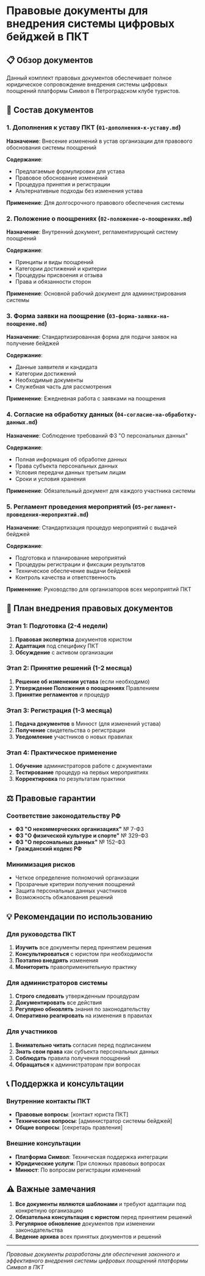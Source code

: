 # Правовые документы для внедрения системы цифровых бейджей в ПКТ

## 📋 Обзор документов

Данный комплект правовых документов обеспечивает полное юридическое сопровождение внедрения системы цифровых поощрений платформы Символ в Петроградском клубе туристов.

## 📁 Состав документов

### 1. **Дополнения к уставу ПКТ** (`01-дополнения-к-уставу.md`)
**Назначение**: Внесение изменений в устав организации для правового обоснования системы поощрений

**Содержание**:
- Предлагаемые формулировки для устава
- Правовое обоснование изменений
- Процедура принятия и регистрации
- Альтернативные подходы без изменения устава

**Применение**: Для долгосрочного правового обеспечения системы

### 2. **Положение о поощрениях** (`02-положение-о-поощрениях.md`)
**Назначение**: Внутренний документ, регламентирующий систему поощрений

**Содержание**:
- Принципы и виды поощрений
- Категории достижений и критерии
- Процедуры присвоения и отзыва
- Права и обязанности сторон

**Применение**: Основной рабочий документ для администрирования системы

### 3. **Форма заявки на поощрение** (`03-форма-заявки-на-поощрение.md`)
**Назначение**: Стандартизированная форма для подачи заявок на получение бейджей

**Содержание**:
- Данные заявителя и кандидата
- Категории достижений
- Необходимые документы
- Служебная часть для рассмотрения

**Применение**: Ежедневная работа с заявками на поощрения

### 4. **Согласие на обработку данных** (`04-согласие-на-обработку-данных.md`)
**Назначение**: Соблюдение требований ФЗ "О персональных данных"

**Содержание**:
- Полная информация об обработке данных
- Права субъекта персональных данных
- Условия передачи данных третьим лицам
- Сроки и условия хранения

**Применение**: Обязательный документ для каждого участника системы

### 5. **Регламент проведения мероприятий** (`05-регламент-проведения-мероприятий.md`)
**Назначение**: Стандартизация процедур мероприятий с выдачей бейджей

**Содержание**:
- Подготовка и планирование мероприятий
- Процедуры регистрации и фиксации результатов
- Техническое обеспечение выдачи бейджей
- Контроль качества и ответственность

**Применение**: Руководство для организаторов всех мероприятий ПКТ

## 🚀 План внедрения правовых документов

### Этап 1: Подготовка (2-4 недели)
1. **Правовая экспертиза** документов юристом
2. **Адаптация** под специфику ПКТ
3. **Обсуждение** с активом организации

### Этап 2: Принятие решений (1-2 месяца)
1. **Решение об изменении устава** (если необходимо)
2. **Утверждение Положения о поощрениях** Правлением
3. **Принятие регламентов** и процедур

### Этап 3: Регистрация (1-3 месяца)
1. **Подача документов** в Минюст (для изменений устава)
2. **Получение** свидетельства о регистрации
3. **Уведомление** участников о новых правилах

### Этап 4: Практическое применение
1. **Обучение** администраторов работе с документами
2. **Тестирование** процедур на первых мероприятиях
3. **Корректировка** по результатам практики

## ⚖️ Правовые гарантии

### Соответствие законодательству РФ
- **ФЗ "О некоммерческих организациях"** № 7-ФЗ
- **ФЗ "О физической культуре и спорте"** № 329-ФЗ  
- **ФЗ "О персональных данных"** № 152-ФЗ
- **Гражданский кодекс РФ**

### Минимизация рисков
- Четкое определение полномочий организации
- Прозрачные критерии получения поощрений
- Защита персональных данных участников
- Возможность обжалования решений

## 💡 Рекомендации по использованию

### Для руководства ПКТ
1. **Изучить** все документы перед принятием решения
2. **Консультироваться** с юристом при необходимости
3. **Поэтапно внедрять** изменения
4. **Мониторить** правоприменительную практику

### Для администраторов системы
1. **Строго следовать** утвержденным процедурам
2. **Документировать** все действия
3. **Регулярно обновлять** знания по законодательству
4. **Оперативно реагировать** на изменения в правилах

### Для участников
1. **Внимательно читать** согласия перед подписанием
2. **Знать свои права** как субъекта персональных данных
3. **Соблюдать** правила получения поощрений
4. **Обращаться** к администраторам при вопросах

## 📞 Поддержка и консультации

### Внутренние контакты ПКТ
- **Правовые вопросы**: [контакт юриста ПКТ]
- **Технические вопросы**: [администратор системы бейджей]
- **Общие вопросы**: [секретарь правления]

### Внешние консультации
- **Платформа Символ**: Техническая поддержка интеграции
- **Юридические услуги**: При сложных правовых вопросах
- **Минюст**: По вопросам регистрации изменений

## ⚠️ Важные замечания

1. **Все документы являются шаблонами** и требуют адаптации под конкретную организацию
2. **Обязательна консультация с юристом** перед принятием решений
3. **Регулярное обновление** документов при изменении законодательства
4. **Ведение архива** всех принятых документов и решений

---

*Правовые документы разработаны для обеспечения законного и эффективного внедрения системы цифровых поощрений платформы Символ в ПКТ*
